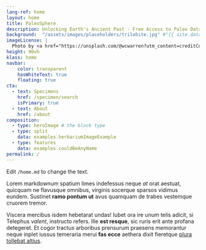 ```yaml
---
lang-ref: home
layout: home
title: PaleoSphere
description: Unlocking Earth's Ancient Past - Free Access to Paleo Data for Researchers and Enthusiasts Alike.
background:  "/assets/images/placeholders/trilobite.jpg" #"{{ site.data.images.acalypha_gillespieae.src }}"
imageLicense: |
  Photo by <a href="https://unsplash.com/@wcwarren?utm_content=creditCopyText&utm_medium=referral&utm_source=unsplash">Wes Warren</a> on <a href="https://unsplash.com/photos/gray-and-black-fish-on-water-f0vDEW7VoHY?utm_content=creditCopyText&utm_medium=referral&utm_source=unsplash">Unsplash</a>
height: 90vh
klass: home
navbar:
    color: transparent
    hasWhiteText: true
    floating: true
cta:
  - text: Specimens
    href: /specimen/search
    isPrimary: true
  - text: About
    href: /about
composition:
  - type: heroImage # the block type
  - type: split
    data: examples.herbariumImageExample
  - type: features
    data: examples.couldBeAnyName
permalink: /
---
```


Edit `/home.md` to change the text.

Lorem markdownum spatium limes indefessus neque *at* orat aestuat, quicquam ne
flavusque omnibus, virginis socerque sparsos vidimus eundem. Sustinet **ramo
pontum ut** avus quamquam de trabes vestemque cruorem tremor.

Viscera mercibus isdem hebetarat undas! Iubet ora ire unum telis adicit, si
Telephus *valent*, instructo refers. Ille **est resque**, sic ruris erit ante
profana detegeret. Et cogor tractus arboribus prensurum praesens memorantur
neque inplet iussus temeraria merui **fas ecce** aethera dixit fieretque [plura
tollebat altius](http://virgineusque.net/est.html).

